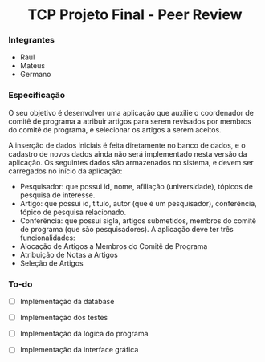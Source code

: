 <h1 align="center">TCP Projeto Final - Peer Review</h1>

### Integrantes

* Raul
* Mateus
* Germano


### Especificação

O seu objetivo é desenvolver uma aplicação que auxilie o coordenador de comitê de programa a atribuir artigos para
serem revisados por membros do comitê de programa, e selecionar os artigos a serem aceitos.

A inserção de dados iniciais é feita diretamente no banco de dados, e o cadastro de novos dados ainda não será
implementado nesta versão da aplicação. Os seguintes dados são armazenados no sistema, e devem ser carregados
no início da aplicação:
* Pesquisador: que possui id, nome, afiliação (universidade), tópicos de pesquisa de interesse.
* Artigo: que possui id, título, autor (que é um pesquisador), conferência, tópico de pesquisa relacionado.
* Conferência: que possui sigla, artigos submetidos, membros do comitê de programa (que são
pesquisadores).
A aplicação deve ter três funcionalidades:
* Alocação de	Artigos	a Membros do Comitê	de Programa
* Atribuição de Notas	a Artigos
* Seleção	de Artigos



### To-do
- [ ] Implementação da database
- [ ] Implementação dos testes
- [ ] Implementação da lógica do programa
- [ ] Implementação da interface gráfica


